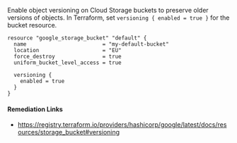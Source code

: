 
Enable object versioning on Cloud Storage buckets to preserve older versions of objects. In Terraform, set `versioning { enabled = true }` for the bucket resource.


```hcl
resource "google_storage_bucket" "default" {
  name                        = "my-default-bucket"
  location                    = "EU"
  force_destroy               = true
  uniform_bucket_level_access = true

  versioning {
    enabled = true
  }
}
```

#### Remediation Links
 - https://registry.terraform.io/providers/hashicorp/google/latest/docs/resources/storage_bucket#versioning

